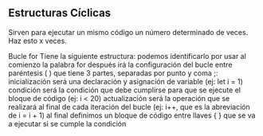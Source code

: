 ## Estructuras Cíclicas

Sirven para ejecutar un mismo código un número determinado de veces. Haz esto x veces.

Bucle for
Tiene la siguiente estructura:
podemos identificarlo por usar al comienzo la palabra for
después irá la configuración del bucle entre paréntesis ( ) que tiene 3 partes, separadas por punto y coma ;:
inicialización será una declaración y asignación de variable (ej: let i = 1)
condición será la condición que debe cumplirse para que se ejecute el bloque de código (ej: i < 20)
actualización será la operación que se realizará al final de cada iteración del bucle (ej: i++, que es la abreviación de i = i + 1)
al final definimos un bloque de código entre llaves { } que se va a ejecutar si se cumple la condición

